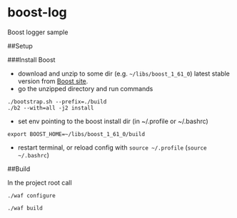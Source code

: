# boost-log
Boost logger sample

##Setup

###Install Boost

- download and unzip to some dir (e.g. `~/libs/boost_1_61_0`) latest stable version from [Boost site](http://www.boost.org/).
- go the unzipped directory and run commands

```
./bootstrap.sh --prefix=./build
./b2 --with=all -j2 install
```
- set env pointing to the boost install dir (in ~/.profile or ~/.bashrc)

`export BOOST_HOME=~/libs/boost_1_61_0/build`

- restart terminal, or reload config with `source ~/.profile` (`source ~/.bashrc`)

##Build

In the project root call

`./waf configure`

`./waf build`
